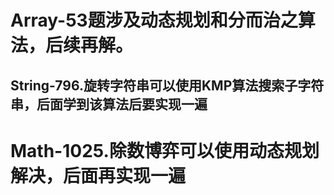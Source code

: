 # Array-53题涉及动态规划和分而治之算法，后续再解。

## String-796.旋转字符串可以使用KMP算法搜索子字符串，后面学到该算法后要实现一遍

# Math-1025.除数博弈可以使用动态规划解决，后面再实现一遍